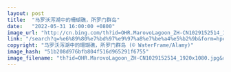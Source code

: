 ```yaml
---
layout: post
title:  "马罗沃泻湖中的珊瑚礁，所罗门群岛"
date:   "2022-05-31 16:00:00 +0800"
image_url: "http://cn.bing.com/th?id=OHR.MarovoLagoon_ZH-CN1029152514_1920x1080.jpg&rf=LaDigue_1920x1080.jpg&pid=hp"
link: "/search?q=%e6%89%80%e7%bd%97%e9%97%a8%e7%be%a4%e5%b2%9b&form=hpcapt&mkt=zh-cn"
copyright: "马罗沃泻湖中的珊瑚礁，所罗门群岛 (© WaterFrame/Alamy)"
image_hash: "51b208d976bfb804f516d965291f6755"
image_filename: "th?id=OHR.MarovoLagoon_ZH-CN1029152514_1920x1080.jpg&rf=LaDigue_1920x1080.jpg&pid=hp"
---
```

